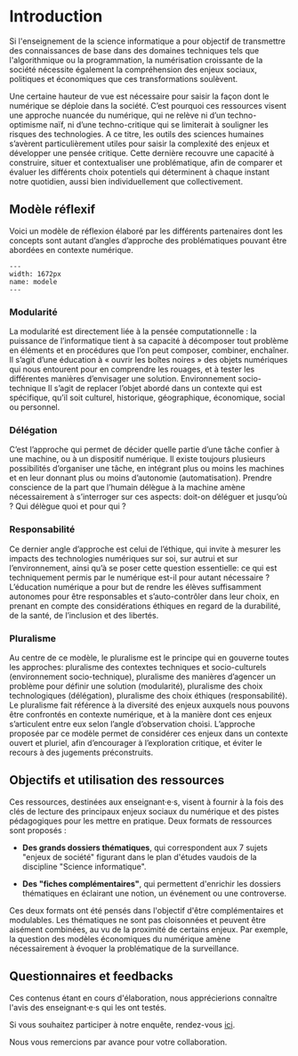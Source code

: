 
# Introduction

Si l'enseignement de la science informatique a pour objectif de transmettre des connaissances de base dans des domaines techniques tels que l'algorithmique ou la programmation, la numérisation croissante de la société nécessite également la compréhension des enjeux sociaux, politiques et économiques que ces transformations soulèvent. 

Une certaine hauteur de vue est nécessaire pour saisir la façon dont le numérique se déploie dans la société. C’est pourquoi ces ressources visent une approche nuancée du numérique, qui ne relève ni d’un techno-optimisme naïf, ni d’une techno-critique qui se limiterait à souligner les risques des technologies. A ce titre, les outils des sciences humaines s’avèrent particulièrement utiles pour saisir la complexité des enjeux et développer une pensée critique. Cette dernière recouvre une capacité à construire, situer et contextualiser une problématique, afin de comparer et évaluer les différents choix potentiels qui déterminent à chaque instant notre quotidien, aussi bien individuellement que collectivement.

## Modèle réflexif

Voici un modèle de réflexion élaboré par les différents partenaires dont les concepts
sont autant d’angles d’approche des problématiques pouvant être abordées en contexte numérique.


````{figure} images/modele.png
---
width: 1672px
name: modele
---
````


### Modularité

La modularité est directement liée à la pensée computationnelle : la puissance de
l’informatique tient à sa capacité à décomposer tout problème en éléments et en
procédures que l’on peut composer, combiner, enchaîner. Il s’agit d’une éducation à
« ouvrir les boîtes noires » des objets numériques qui nous entourent pour en comprendre
les rouages, et à tester les différentes manières d’envisager une solution.
Environnement socio-technique
Il s’agit de replacer l’objet abordé dans un contexte qui est spécifique, qu’il soit culturel,
historique, géographique, économique, social ou personnel.

### Délégation

C’est l’approche qui permet de décider quelle partie d’une tâche confier à une machine,
ou à un dispositif numérique. Il existe toujours plusieurs possibilités d’organiser
une tâche, en intégrant plus ou moins les machines et en leur donnant plus ou moins
d’autonomie (automatisation). Prendre conscience de la part que l’humain délègue
à la machine amène nécessairement à s’interroger sur ces aspects: doit-on déléguer
et jusqu’où ? Qui délègue quoi et pour qui ?

### Responsabilité

Ce dernier angle d’approche est celui de l’éthique, qui invite à mesurer les impacts des
technologies numériques sur soi, sur autrui et sur l’environnement, ainsi qu’à se poser
cette question essentielle: ce qui est techniquement permis par le numérique est-il pour
autant nécessaire ? L’éducation numérique a pour but de rendre les élèves suffisamment
autonomes pour être responsables et s’auto-contrôler dans leur choix, en prenant en
compte des considérations éthiques en regard de la durabilité, de la santé, de l’inclusion
et des libertés.

### Pluralisme

Au centre de ce modèle, le pluralisme est le principe qui en gouverne toutes les
approches: pluralisme des contextes techniques et socio-culturels (environnement
socio-technique), pluralisme des manières d’agencer un problème pour définir une
solution (modularité), pluralisme des choix technologiques (délégation), pluralisme des
choix éthiques (responsabilité). Le pluralisme fait référence à la diversité des enjeux
auxquels nous pouvons être confrontés en contexte numérique, et à la manière dont
ces enjeux s’articulent entre eux selon l’angle d’observation choisi. L’approche proposée
par ce modèle permet de considérer ces enjeux dans un contexte ouvert et pluriel, afin
d’encourager à l’exploration critique, et éviter le recours à des jugements préconstruits.

## Objectifs et utilisation des ressources

Ces ressources, destinées aux enseignant·e·s, visent à fournir à la fois des clés de lecture des principaux enjeux sociaux du numérique et des pistes pédagogiques pour les mettre en pratique. Deux formats de ressources sont proposés :

* **Des grands dossiers thématiques**, qui correspondent aux 7 sujets "enjeux de société" figurant dans le plan d'études vaudois de la discipline "Science informatique".


* **Des "fiches complémentaires"**, qui permettent d'enrichir les dossiers thématiques en éclairant une notion, un événement ou une controverse.

Ces deux formats ont été pensés dans l'objectif d'être complémentaires et modulables. Les thématiques ne sont pas cloisonnées et peuvent être aisément combinées, au vu de la proximité de certains enjeux. Par exemple, la question des modèles économiques du numérique amène nécessairement à évoquer la problématique de la surveillance.


## Questionnaires et feedbacks


Ces contenus étant en cours d'élaboration, nous apprécierions connaître l'avis des enseignant·e·s qui les ont testés.

Si vous souhaitez participer à notre enquête, rendez-vous [ici](https://www.surveymonkey.com/r/s2postensejs).

Nous vous remercions par avance pour votre collaboration.